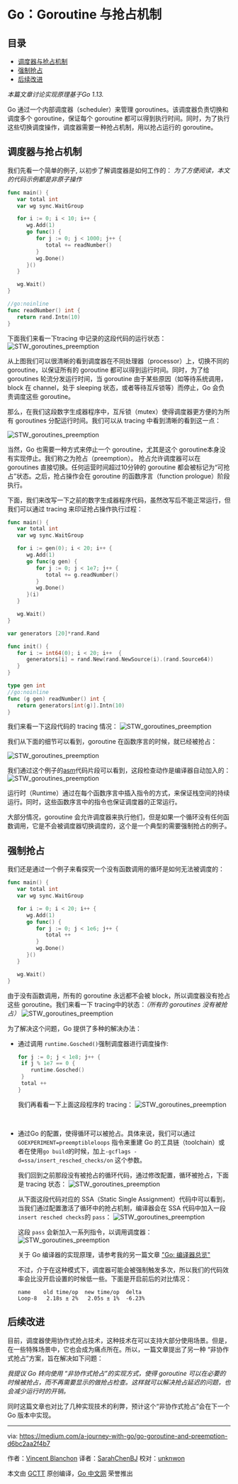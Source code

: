 # Go：Goroutine 与抢占机制

## 目录
- [调度器与抢占机制](#调度器与抢占机制)
- [强制抢占](#强制抢占)
- [后续改进](#后续改进)

*本篇文章讨论实现原理基于Go 1.13.*

Go 通过一个内部调度器（scheduler）来管理 goroutines。该调度器负责切换和调度多个 goroutine，保证每个 goroutine 都可以得到执行时间。同时，为了执行这些切换调度操作，调度器需要一种抢占机制，用以抢占运行的 goroutine。

## 调度器与抢占机制

我们先看一个简单的例子, 以初步了解调度器是如何工作的：
*为了方便阅读，本文的代码示例都是非原子操作*

```go
func main() {
   var total int
   var wg sync.WaitGroup

   for i := 0; i < 10; i++ {
      wg.Add(1)
      go func() {
         for j := 0; j < 1000; j++ {
            total += readNumber()
         }
         wg.Done()
      }()
   }

   wg.Wait()
}

//go:noinline
func readNumber() int {
   return rand.Intn(10)
}
```

下面我们来看一下tracing 中记录的这段代码的运行状态：
![STW_goroutines_preemption](https://github.com/SarahChenBJ/gctt-image/blob/master/20191213-goroutin-and-preemption/scheduler_preemption_tracing.png?raw=true)
<br>

从上图我们可以很清晰的看到调度器在不同处理器（processor）上，切换不同的 goroutine，以保证所有的 goroutine 都可以得到运行时间。同时，为了给 goroutines 轮流分发运行时间，当 goroutine 由于某些原因（如等待系统调用，block 在 channel，处于 sleeping 状态，或者等待互斥锁等）而停止，Go 会负责调度这些 goroutine。

那么，在我们这段数字生成器程序中，互斥锁（mutex）使得调度器更方便的为所有 goroutines 分配运行时间。我们可以从 tracing 中看到清晰的看到这一点：

![STW_goroutines_preemption](https://github.com/SarahChenBJ/gctt-image/blob/master/20191213-goroutin-and-preemption/scheduler_preemption_tracing_mutex.png?raw=true)
<br>

当然，Go 也需要一种方式来停止一个 goroutine，尤其是这个 goroutine本身没有实现停止。我们称之为抢占（preemption）。 抢占允许调度器可以在 goroutines 直接切换。任何运营时间超过10分钟的 goroutine 都会被标记为“可抢占”状态。之后，抢占操作会在 goroutine 的函数序言（function prologue）阶段执行。

下面，我们来改写一下之前的数字生成器程序代码，虽然改写后不能正常运行，但我们可以通过 tracing 来印证抢占操作执行过程：

```go
func main() {
   var total int
   var wg sync.WaitGroup

   for i := gen(0); i < 20; i++ {
      wg.Add(1)
      go func(g gen) {
         for j := 0; j < 1e7; j++ {
            total += g.readNumber()
         }
         wg.Done()
      }(i)
   }

   wg.Wait()
}

var generators [20]*rand.Rand

func init() {
   for i := int64(0); i < 20; i++  {
      generators[i] = rand.New(rand.NewSource(i).(rand.Source64))
   }
}

type gen int
//go:noinline
func (g gen) readNumber() int {
   return generators[int(g)].Intn(10)
}
```

我们来看一下这段代码的 tracing 情况：
![STW_goroutines_preemption](https://github.com/SarahChenBJ/gctt-image/blob/master/20191213-goroutin-and-preemption/scheduler_preemption_tracing_preempt.png?raw=true)
<br>

我们从下面的细节可以看到，goroutine 在函数序言的时候，就已经被抢占：

![STW_goroutines_preemption](https://github.com/SarahChenBJ/gctt-image/blob/master/20191213-goroutin-and-preemption/scheduler_preemption_tracing_preempt2.png?raw=true)
<br>

我们通过这个例子的[asm](https://golang.org/doc/asm)代码片段可以看到，这段检查动作是编译器自动加入的：
![STW_goroutines_preemption](https://github.com/SarahChenBJ/gctt-image/blob/master/20191213-goroutin-and-preemption/scheduler_preemption_asm.png?raw=true)
<br>

运行时（Runtime）通过在每个函数序言中插入指令的方式，来保证栈空间的持续运行。同时，这些函数序言中的指令也保证调度器的正常运行。

大部分情况，goroutine 会允许调度器来执行他们，但是如果一个循环没有任何函数调用，它是不会被调度器切换调度的，这个是一个典型的需要强制抢占的例子。

## 强制抢占

我们还是通过一个例子来看探究一个没有函数调用的循环是如何无法被调度的：

```go
func main() {
   var total int
   var wg sync.WaitGroup

   for i := 0; i < 20; i++ {
      wg.Add(1)
      go func() {
         for j := 0; j < 1e6; j++ {
            total ++
         }
         wg.Done()
      }()
   }

   wg.Wait()
}
```

由于没有函数调用，所有的 goroutine 永远都不会被 block，所以调度器没有抢占这些 goroutine。我们来看一下 tracing中的状态：*（所有的 goroutines 没有被抢占）*
![STW_goroutines_preemption](https://github.com/SarahChenBJ/gctt-image/blob/master/20191213-goroutin-and-preemption/force_preemption_tracing.png?raw=true)
<br>

为了解决这个问题，Go 提供了多种的解决办法：

- 通过调用 `runtime.Gosched()`强制调度器进行调度操作:
  ```go
  for j := 0; j < 1e8; j++ {
   if j % 1e7 == 0 {
      runtime.Gosched()
   }
   total ++
  }
  ```
  我们再看看一下上面这段程序的 tracing：
![STW_goroutines_preemption](https://github.com/SarahChenBJ/gctt-image/blob/master/20191213-goroutin-and-preemption/force_preemption_tracing1.png?raw=true)
<br>

- 通过Go 的配置，使得循环可以被抢占。具体来说，我们可以通过 `GOEXPERIMENT=preemptibleloops` 指令来重建 Go 的工具链（toolchain）或者在使用`go build`的时候，加上`-gcflags -d=ssa/insert_resched_checks/on` 这个参数。

   我们回到之前那段没有被抢占的循环代码，通过修改配置，循环被抢占，下面是 tracing 状态：
   ![STW_goroutines_preemption](https://github.com/SarahChenBJ/gctt-image/blob/master/20191213-goroutin-and-preemption/force_preemption_tracing2.png?raw=true)
   <br>

   从下面这段代码对应的 SSA（Static Single Assignment）代码中可以看到，当我们通过配置激活了循环中的抢占机制，编译器会在 SSA 代码中加入一段`insert resched checks`的 `pass`：
   ![STW_goroutines_preemption](https://github.com/SarahChenBJ/gctt-image/blob/master/20191213-goroutin-and-preemption/force_preemption_pass.png?raw=true)
   <br>

   这段 `pass` 会新加入一系列指令，以调用调度器：
      ![STW_goroutines_preemption](https://github.com/SarahChenBJ/gctt-image/blob/master/20191213-goroutin-and-preemption/force_preemption_pass2.png?raw=true)
   <br>

   关于 Go 编译器的实现原理，请参考我的另一篇文章 ["Go: 编译器总览"](https://medium.com/a-journey-with-go/go-overview-of-the-compiler-4e5a153ca889)

   不过，介于在这种模式下，调度器可能会被强制触发多次，所以我们的代码效率会比没开启设置的时候低一些。下面是开启前后的对比情况：

   ```
   name    old time/op  new time/op  delta
   Loop-8   2.18s ± 2%   2.05s ± 1%  -6.23%
   ```

## 后续改进

目前，调度器使用协作式抢占技术，这种技术在可以支持大部分使用场景。但是，在一些特殊场景中，它也会成为痛点所在。所以，一篇文章提出了另一种 “非协作式抢占”方案，旨在解决如下问题：

*我提议 Go 转向使用 “非协作式抢占”的实现方式，使得 goroutine 可以在必要的时候被抢占，而不再需要显示的做抢占检查。这样就可以解决抢占延迟的问题，也会减少运行时的开销。*

同时这篇文章也对比了几种实现技术的利弊，预计这个“非协作式抢占”会在下一个 Go 版本中实现。

----------------

via: https://medium.com/a-journey-with-go/go-goroutine-and-preemption-d6bc2aa2f4b7

作者：[Vincent Blanchon](https://medium.com/@blanchon.vincent)
译者：[SarahChenBJ](https://github.com/SarahChenBJ)
校对：[unknwon](https://github.com/unknwon)

本文由 [GCTT](https://github.com/studygolang/GCTT) 原创编译，[Go 中文网](https://studygolang.com/) 荣誉推出